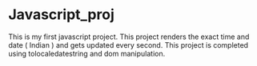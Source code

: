 # Javascript_proj
This is my first javascript project. This project renders the exact time and date ( Indian ) and gets updated every second.
This project is completed using tolocaledatestring and dom manipulation.
